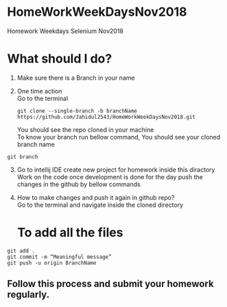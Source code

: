 # HomeWorkWeekDaysNov2018
Homework Weekdays Selenium Nov2018
<h1>What should I do?</h2>

1. Make sure there is a Branch in your name<br>
2. One time action <br>
     Go to the terminal<br>
    
      `git clone --single-branch -b branchName https://github.com/Jahidul2543/HomeWorkWeekDaysNov2018.git` <br>
      
   You should see the repo cloned in your machine <br>
   To know your branch run bellow command, You should see your cloned branch name<br>
       
`git branch`
       
 
  
  
3. Go to intellij IDE create new project for homework inside this diractory </br>
          Work on the code once development is done for the day push the changes in the github by bellow commands </br>
  
  
4. How to make changes and push it again in github repo? </br>
    Go to the terminal and navigate inside the cloned directory</br>
    # To add all the files</br>
    
`git add .` </br>
`git commit -m “Meaningful message”` </br>
`git push -u origin BranchName` </br>
 
 

<h2>Follow this process and submit your homework regularly.</h2>
